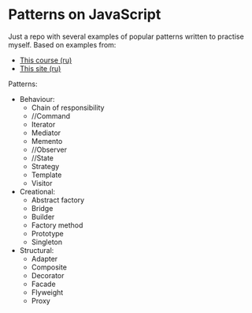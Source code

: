 # Patterns on JavaScript

Just a repo with several examples of popular patterns written to practise myself.
Based on examples from:
* [This course (ru)](https://github.com/YauhenKavalchuk/design-patterns)
* [This site (ru)](https://refactoring.guru/ru/design-patterns/what-is-pattern)

Patterns: 
* Behaviour:
  * Chain of responsibility
  * //Command
  * Iterator
  * Mediator
  * Memento
  * //Observer
  * //State 
  * Strategy
  * Template
  * Visitor
* Creational:
  * Abstract factory
  * Bridge
  * Builder
  * Factory method
  * Prototype
  * Singleton
* Structural: 
  * Adapter
  * Composite
  * Decorator
  * Facade
  * Flyweight
  * Proxy
